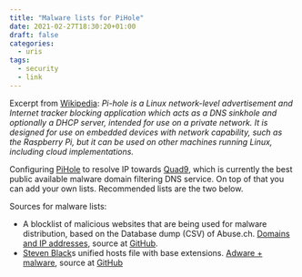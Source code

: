 ```yaml
---
title: "Malware lists for PiHole"
date: 2021-02-27T18:30:20+01:00
draft: false
categories:
  - uris
tags:
  - security
  - link
---
```


Excerpt from [Wikipedia](https://en.wikipedia.org/wiki/Pi-hole): *Pi-hole is a Linux network-level advertisement and Internet tracker blocking application which acts as a DNS sinkhole and optionally a DHCP server, intended for use on a private network. It is designed for use on embedded devices with network capability, such as the Raspberry Pi, but it can be used on other machines running Linux, including cloud implementations.*

Configuring [PiHole](https://pi-hole.net/) to resolve IP towards [Quad9](https://www.quad9.net/), which is currently the best public available malware domain filtering DNS service. On top of that you can add your own lists. Recommended lists are the two below.

Sources for malware lists:

* A blocklist of malicious websites that are being used for malware distribution, based on the Database dump (CSV) of Abuse.ch. [Domains and IP addresses](https://curben.gitlab.io/malware-filter/urlhaus-filter-domains.txt), source at [GitHub](https://gitlab.com/curben/urlhaus-filter).
* [Steven Black](http://stevenblack.com/)s unified hosts file with base extensions. [Adware + malware](https://raw.githubusercontent.com/StevenBlack/hosts/master/hosts), source at [GitHub](https://github.com/StevenBlack/hosts)

<!---
vim: set spell spelllang=en:
-->
